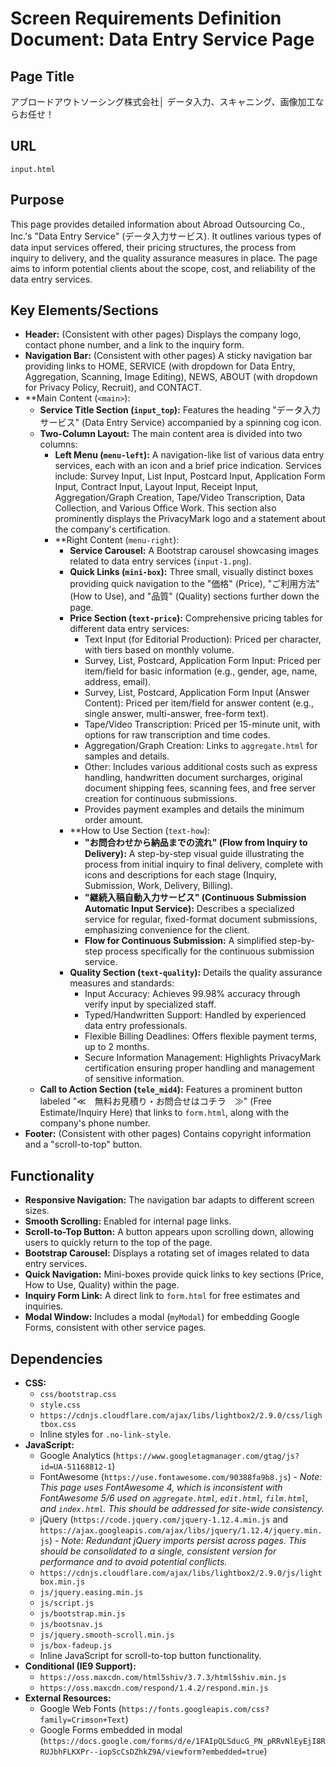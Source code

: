 # Screen Requirements Definition Document: Data Entry Service Page

## Page Title
アブロードアウトソーシング株式会社│ データ入力、スキャニング、画像加工ならお任せ！

## URL
`input.html`

## Purpose
This page provides detailed information about Abroad Outsourcing Co., Inc.'s "Data Entry Service" (データ入力サービス). It outlines various types of data input services offered, their pricing structures, the process from inquiry to delivery, and the quality assurance measures in place. The page aims to inform potential clients about the scope, cost, and reliability of the data entry services.

## Key Elements/Sections
*   **Header:** (Consistent with other pages) Displays the company logo, contact phone number, and a link to the inquiry form.
*   **Navigation Bar:** (Consistent with other pages) A sticky navigation bar providing links to HOME, SERVICE (with dropdown for Data Entry, Aggregation, Scanning, Image Editing), NEWS, ABOUT (with dropdown for Privacy Policy, Recruit), and CONTACT.
*   **Main Content (`<main>`):
    *   **Service Title Section (`input_top`):** Features the heading "データ入力サービス" (Data Entry Service) accompanied by a spinning cog icon.
    *   **Two-Column Layout:** The main content area is divided into two columns:
        *   **Left Menu (`menu-left`):** A navigation-like list of various data entry services, each with an icon and a brief price indication. Services include: Survey Input, List Input, Postcard Input, Application Form Input, Contract Input, Layout Input, Receipt Input, Aggregation/Graph Creation, Tape/Video Transcription, Data Collection, and Various Office Work. This section also prominently displays the PrivacyMark logo and a statement about the company's certification.
        *   **Right Content (`menu-right`):
            *   **Service Carousel:** A Bootstrap carousel showcasing images related to data entry services (`input-1.png`).
            *   **Quick Links (`mini-box`):** Three small, visually distinct boxes providing quick navigation to the "価格" (Price), "ご利用方法" (How to Use), and "品質" (Quality) sections further down the page.
            *   **Price Section (`text-price`):** Comprehensive pricing tables for different data entry services:
                *   Text Input (for Editorial Production): Priced per character, with tiers based on monthly volume.
                *   Survey, List, Postcard, Application Form Input: Priced per item/field for basic information (e.g., gender, age, name, address, email).
                *   Survey, List, Postcard, Application Form Input (Answer Content): Priced per item/field for answer content (e.g., single answer, multi-answer, free-form text).
                *   Tape/Video Transcription: Priced per 15-minute unit, with options for raw transcription and time codes.
                *   Aggregation/Graph Creation: Links to `aggregate.html` for samples and details.
                *   Other: Includes various additional costs such as express handling, handwritten document surcharges, original document shipping fees, scanning fees, and free server creation for continuous submissions.
                *   Provides payment examples and details the minimum order amount.
            *   **How to Use Section (`text-how`):
                *   **"お問合わせから納品までの流れ" (Flow from Inquiry to Delivery):** A step-by-step visual guide illustrating the process from initial inquiry to final delivery, complete with icons and descriptions for each stage (Inquiry, Submission, Work, Delivery, Billing).
                *   **"継続入稿自動入力サービス" (Continuous Submission Automatic Input Service):** Describes a specialized service for regular, fixed-format document submissions, emphasizing convenience for the client.
                *   **Flow for Continuous Submission:** A simplified step-by-step process specifically for the continuous submission service.
            *   **Quality Section (`text-quality`):** Details the quality assurance measures and standards:
                *   Input Accuracy: Achieves 99.98% accuracy through verify input by specialized staff.
                *   Typed/Handwritten Support: Handled by experienced data entry professionals.
                *   Flexible Billing Deadlines: Offers flexible payment terms, up to 2 months.
                *   Secure Information Management: Highlights PrivacyMark certification ensuring proper handling and management of sensitive information.
    *   **Call to Action Section (`tele_mid4`):** Features a prominent button labeled "≪　無料お見積り・お問合せはコチラ　≫" (Free Estimate/Inquiry Here) that links to `form.html`, along with the company's phone number.
*   **Footer:** (Consistent with other pages) Contains copyright information and a "scroll-to-top" button.

## Functionality
*   **Responsive Navigation:** The navigation bar adapts to different screen sizes.
*   **Smooth Scrolling:** Enabled for internal page links.
*   **Scroll-to-Top Button:** A button appears upon scrolling down, allowing users to quickly return to the top of the page.
*   **Bootstrap Carousel:** Displays a rotating set of images related to data entry services.
*   **Quick Navigation:** Mini-boxes provide quick links to key sections (Price, How to Use, Quality) within the page.
*   **Inquiry Form Link:** A direct link to `form.html` for free estimates and inquiries.
*   **Modal Window:** Includes a modal (`myModal`) for embedding Google Forms, consistent with other service pages.

## Dependencies
*   **CSS:**
    *   `css/bootstrap.css`
    *   `style.css`
    *   `https://cdnjs.cloudflare.com/ajax/libs/lightbox2/2.9.0/css/lightbox.css`
    *   Inline styles for `.no-link-style`.
*   **JavaScript:**
    *   Google Analytics (`https://www.googletagmanager.com/gtag/js?id=UA-51168812-1`)
    *   FontAwesome (`https://use.fontawesome.com/90388fa9b8.js`) - *Note: This page uses FontAwesome 4, which is inconsistent with FontAwesome 5/6 used on `aggregate.html`, `edit.html`, `film.html`, and `index.html`. This should be addressed for site-wide consistency.*
    *   jQuery (`https://code.jquery.com/jquery-1.12.4.min.js` and `https://ajax.googleapis.com/ajax/libs/jquery/1.12.4/jquery.min.js`) - *Note: Redundant jQuery imports persist across pages. This should be consolidated to a single, consistent version for performance and to avoid potential conflicts.*
    *   `https://cdnjs.cloudflare.com/ajax/libs/lightbox2/2.9.0/js/lightbox.min.js`
    *   `js/jquery.easing.min.js`
    *   `js/script.js`
    *   `js/bootstrap.min.js`
    *   `js/bootsnav.js`
    *   `js/jquery.smooth-scroll.min.js`
    *   `js/box-fadeup.js`
    *   Inline JavaScript for scroll-to-top button functionality.
*   **Conditional (IE9 Support):**
    *   `https://oss.maxcdn.com/html5shiv/3.7.3/html5shiv.min.js`
    *   `https://oss.maxcdn.com/respond/1.4.2/respond.min.js`
*   **External Resources:**
    *   Google Web Fonts (`https://fonts.googleapis.com/css?family=Crimson+Text`)
    *   Google Forms embedded in modal (`https://docs.google.com/forms/d/e/1FAIpQLSducG_PN_pRRvNlEyEjI8RRUJbhFLKXPr--iopScCsDZhkZ9A/viewform?embedded=true`)